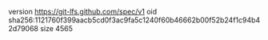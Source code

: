 version https://git-lfs.github.com/spec/v1
oid sha256:1121760f399aacb5cd0f3ac9fa5c1240f60b46662b00f52b24f1c94b42d79068
size 4565
